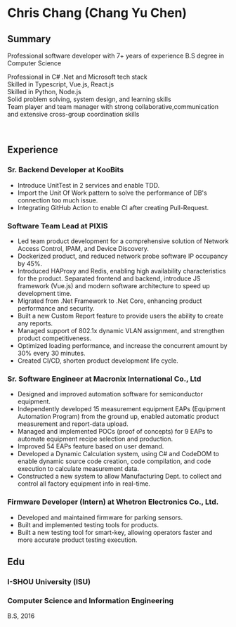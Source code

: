 

# Chris Chang (Chang Yu Chen)

## Summary  

Professional software developer with 7+ years of experience 
B.S degree in Computer Science

Professional in C# .Net and Microsoft tech stack   
Skilled in Typescript, Vue.js, React.js   
Skilled in Python, Node.js  
Solid problem solving, system design, and learning skills   
Team player and team manager with strong collaborative,communication and extensive cross-group coordination skills  

<br>

## Experience

### Sr. Backend Developer at KooBits
- Introduce UnitTest in 2 services and enable TDD.
- Import the Unit Of Work pattern to solve the performance of DB's connection too much issue.
- Integrating GitHub Action to enable CI after creating Pull-Request.

### Software Team Lead  at PIXIS
- Led team product development for a comprehensive solution of Network Access Control, IPAM, and Device Discovery.
- Dockerized product, and reduced network probe software IP occupancy by 45%.
- Introduced HAProxy and Redis, enabling high availability characteristics for the product.
Separated frontend and backend, introduce JS framework (Vue.js) and modern software architecture to speed up development time.
- Migrated from .Net Framework to .Net Core, enhancing product performance and security.
- Built a new Custom Report feature to provide users the ability to create any reports.
- Managed support of 802.1x dynamic VLAN assignment, and strengthen product competitiveness.
- Optimized loading performance, and increase the concurrent amount by 30% every 30 minutes.
- Created CI/CD, shorten product development life cycle.


### Sr. Software Engineer  at Macronix International Co., Ltd

- Designed and improved automation software for semiconductor equipment.
- Independently developed 15 measurement equipment EAPs (Equipment Automation Program) from the ground up, enabled automatic product measurement and report-data upload.
- Managed and implemented POCs (proof of concepts) for 9 EAPs to automate equipment recipe selection and production.
- Improved 54 EAPs feature based on user demand.
- Developed a Dynamic Calculation system, using C# and CodeDOM to enable dynamic source code creation, code compilation, and code execution to calculate measurement data.
- Constructed a new system to allow Manufacturing Dept. to collect and control all factory equipment info in real-time.

### Firmware Developer (Intern)   at Whetron Electronics Co., Ltd. 

- Developed and maintained firmware for parking sensors.
- Built and implemented testing tools for products.
- Built a new testing tool for smart-key, allowing operators faster and more accurate product testing execution.

## Edu

### I-SHOU University (ISU)  
### Computer Science and Information Engineering
B.S, 2016